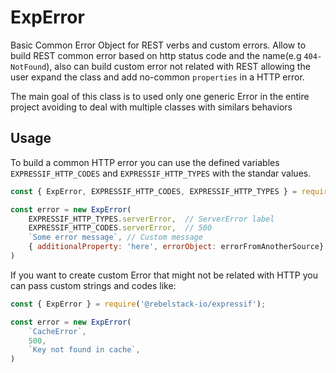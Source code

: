 # ExpError

Basic Common Error Object for REST verbs and custom errors. Allow to build REST common error based on http status code and the name(e.g  `404-NotFound`), also can build custom error not related with REST allowing the user expand the class and add no-common `properties` in a HTTP error. 


The main goal of this class is to used only one generic Error in the entire project avoiding to deal with multiple classes with similars behaviors

## Usage

To build a common HTTP error you can use the defined variables `EXPRESSIF_HTTP_CODES` and `EXPRESSIF_HTTP_TYPES` with the standar values.

```javascript
const { ExpError, EXPRESSIF_HTTP_CODES, EXPRESSIF_HTTP_TYPES } = require('@rebelstack-io/expressif');

const error = new ExpError(
	EXPRESSIF_HTTP_TYPES.serverError,  // ServerError label
	EXPRESSIF_HTTP_CODES.serverError,  // 500
	`Some error message`, // Custom message
	{ additionalProperty: 'here', errorObject: errorFromAnotherSource} // Any additional properties that you want in your error
)
```

If you want to create custom Error that might not be related with HTTP you can pass custom strings and codes like:

```javascript
const { ExpError } = require('@rebelstack-io/expressif');

const error = new ExpError(
	`CacheError`,
	500,
	`Key not found in cache`,
)
```
